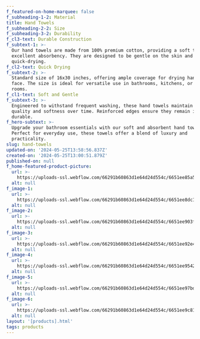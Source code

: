 ```yaml
---
f_featured-on-home-marquee: false
f_subheading-1-2: Material
title: Hand Towels
f_subheading-2-2: Size
f_subheading-3-2: Durability
f_cl3-text: Durable Construction
f_subtext-1: >-
  Our hand towels are made from 100% premium cotton, providing a soft touch and
  excellent absorbency. They are designed to be gentle on the skin and
  quick-drying.
f_cl2-text: Quick Drying
f_subtext-2: >-
  Standard size of 16x30 inches, offering ample coverage for drying hands and
  face. The size is ideal for versatile use in bathrooms, kitchens, or guest
  rooms.
f_cl1-text: Soft and Gentle
f_subtext-3: >-
  Engineered to withstand frequent washing, these hand towels maintain their
  quality and softness over time. Reinforced edges ensure they remain intact and
  durable.
f_hero-subtext: >-
  Upgrade your bathroom essentials with our soft and absorbent hand towels.
  Perfect for everyday use, these towels offer a blend of luxury and
  practicality.
slug: hand-towels
updated-on: '2024-05-25T13:58:56.837Z'
created-on: '2024-05-25T13:00:51.879Z'
published-on: null
f_home-featured-product-picture:
  url: >-
    https://uploads-ssl.webflow.com/66291b60863d1e64d24d554c/6651ee85a5aa71ef43940a5c_41bq34f-1mL.jpg
  alt: null
f_image-1:
  url: >-
    https://uploads-ssl.webflow.com/66291b60863d1e64d24d554c/6651ee8dc10a31cf181f7234_61TopyB-PuL._SX679_.jpg
  alt: null
f_image-2:
  url: >-
    https://uploads-ssl.webflow.com/66291b60863d1e64d24d554c/6651ee903f9a235b3699c08c_71pIGduXqhL._SX679_.jpg
  alt: null
f_image-3:
  url: >-
    https://uploads-ssl.webflow.com/66291b60863d1e64d24d554c/6651ee92e49800ec95ade8f2_71YQoPuWW1L._SX679_.jpg
  alt: null
f_image-4:
  url: >-
    https://uploads-ssl.webflow.com/66291b60863d1e64d24d554c/6651ee95422151c383726a11_81mICjWAQHL._SX679_.jpg
  alt: null
f_image-5:
  url: >-
    https://uploads-ssl.webflow.com/66291b60863d1e64d24d554c/6651ee97bdddf6955276b2bb_81YKUcQyFgL._SX679_.jpg
  alt: null
f_image-6:
  url: >-
    https://uploads-ssl.webflow.com/66291b60863d1e64d24d554c/6651ee9c81cd428818d27f6e_91G3TdD24FL._SX679_.jpg
  alt: null
layout: '[products].html'
tags: products
---
```



